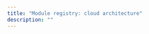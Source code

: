 ```yaml
---
title: "Module registry: cloud architecture"
description: ""
---
```


<!--
## Bootstrap

For the initial master node during the bootstrap phase, the parameter [ProviderSecondaryDevices.RegistryDataDeviceEnable](dhctl/pkg/config/spec_secondary_devices.go) is passed in the `terraform apply` command. This parameter determines whether a disk for the registry will be created.

During the execution of bashible, [disk mounting](candi/bashible/common-steps/node-group/005_integrate_system_registry_data_device.sh.tpl) is performed.

After the cluster is started, a [secret is applied](http://dhctl/pkg/operations/converge/infra/hook/controlplane/hook_for_update_pipeline.go#L225), which contains information on the disks created on the master nodes. This secret is populated with data if a disk was created or removed for the current and other master nodes.

When a second master node is added, data from the secret is used ([disk mounting step in bashible](candi/bashible/common-steps/node-group/005_integrate_system_registry_data_device.sh.tpl)).

## Converge
-->

